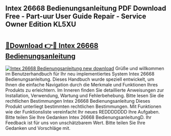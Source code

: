 ## Intex 26668 Bedienungsanleitung PDF Download Free - Part-uur User Guide Repair - Service Owner Edition KL5XU

# <h2><a href="http://df1akn.blite.top/?on=Intex+26668+Bedienungsanleitung">🔗Download 👉🔴 Intex 26668 Bedienungsanleitung</a></h2>

[![Intex 26668 Bedienungsanleitung new download](https://i.imgur.com/lujVjoI.png)](http://df1akn.blite.top/?on=Intex+26668+Bedienungsanleitung)
Grüße und willkommen im Benutzerhandbuch für Ihr neu implementiertes System Intex 26668 Bedienungsanleitung. Dieses Handbuch wurde speziell entwickelt, um Ihnen die einfache Navigation durch die Merkmale und Funktionen Ihres Produkts zu erleichtern. Im Inneren finden Sie detaillierte Anweisungen zur Installation, Verwendung, Wartung und Fehlerbehebung. Bitte lesen Sie die rechtlichen Bestimmungen Intex 26668 Bedienungsanleitung Dieses Produkt unterliegt bestimmten rechtlichen Bestimmungen. Mit Funktionen wie der Funktionsliste vereinfacht Ihr neues REDDDDDDD Ihre Aufgaben. Bitte teilen Sie Ihre Gedanken Intex 26668 BedienungsanleitungD. Ihr Feedback ist für uns von unschätzbarem Wert. Bitte teilen Sie Ihre Gedanken und Vorschläge mit.
